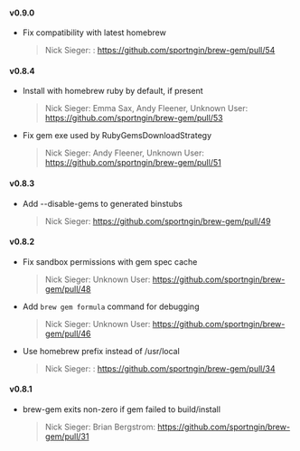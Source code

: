 #### v0.9.0
* Fix compatibility with latest homebrew

  > Nick Sieger: : https://github.com/sportngin/brew-gem/pull/54

#### v0.8.4

* Install with homebrew ruby by default, if present

  > Nick Sieger: Emma Sax, Andy Fleener, Unknown User: https://github.com/sportngin/brew-gem/pull/53

* Fix gem exe used by RubyGemsDownloadStrategy

  > Nick Sieger: Andy Fleener, Unknown User: https://github.com/sportngin/brew-gem/pull/51

#### v0.8.3

* Add --disable-gems to generated binstubs

  > Nick Sieger: https://github.com/sportngin/brew-gem/pull/49

#### v0.8.2

* Fix sandbox permissions with gem spec cache

  > Nick Sieger: Unknown User: https://github.com/sportngin/brew-gem/pull/48

* Add `brew gem formula` command for debugging

  > Nick Sieger: Unknown User: https://github.com/sportngin/brew-gem/pull/46

* Use homebrew prefix instead of /usr/local

  > Nick Sieger: : https://github.com/sportngin/brew-gem/pull/34

#### v0.8.1

* brew-gem exits non-zero if gem failed to build/install

  > Nick Sieger: Brian Bergstrom: https://github.com/sportngin/brew-gem/pull/31

